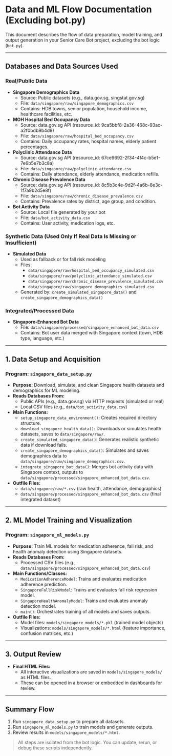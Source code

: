 # Data and ML Flow Documentation (Excluding bot.py)

This document describes the flow of data preparation, model training, and output generation in your Senior Care Bot project, excluding the bot logic (`bot.py`).

---

## Databases and Data Sources Used

### Real/Public Data
- **Singapore Demographics Data**
  - Source: Public datasets (e.g., data.gov.sg, singstat.gov.sg)
  - File: `data/singapore/raw/singapore_demographics.csv`
  - Contains: HDB towns, senior population, household income, healthcare facilities, etc.
- **MOH Hospital Bed Occupancy Data**
  - Source: data.gov.sg API (resource_id: 9ca5bbf8-2a36-468c-93ac-a2f0bdb9b4d9)
  - File: `data/singapore/raw/hospital_bed_occupancy.csv`
  - Contains: Daily occupancy rates, hospital names, elderly patient percentages.
- **Polyclinic Attendance Data**
  - Source: data.gov.sg API (resource_id: 67ce9692-2f34-4f4c-b5e1-7e6b5e7b3c8a)
  - File: `data/singapore/raw/polyclinic_attendance.csv`
  - Contains: Daily attendance, elderly attendance, medication refills.
- **Chronic Disease Prevalence Data**
  - Source: data.gov.sg API (resource_id: 8c5b3c4e-9d2f-4a6b-8e3c-1f7a9b2d5e8f)
  - File: `data/singapore/raw/chronic_disease_prevalence.csv`
  - Contains: Prevalence rates by district, age group, and condition.
- **Bot Activity Data**
  - Source: Local file generated by your bot
  - File: `data/bot_activity_data.csv`
  - Contains: User activity, medication logs, etc.

### Synthetic Data (Used Only If Real Data Is Missing or Insufficient)
- **Simulated Data**
  - Used as fallback or for fall risk modeling
  - Files:
    - `data/singapore/raw/hospital_bed_occupancy_simulated.csv`
    - `data/singapore/raw/polyclinic_attendance_simulated.csv`
    - `data/singapore/raw/chronic_disease_prevalence_simulated.csv`
    - `data/singapore/raw/singapore_demographics_simulated.csv`
  - Generated by: `create_simulated_singapore_data()` and `create_singapore_demographics_data()`

### Integrated/Processed Data
- **Singapore-Enhanced Bot Data**
  - File: `data/singapore/processed/singapore_enhanced_bot_data.csv`
  - Contains: Bot user data merged with Singapore context (town, HDB type, language, etc.)

---

## 1. Data Setup and Acquisition

### Program: `singapore_data_setup.py`
- **Purpose:** Download, simulate, and clean Singapore health datasets and demographics for ML modeling.
- **Reads Databases From:**
  - Public APIs (e.g., data.gov.sg) via HTTP requests (simulated or real)
  - Local CSV files (e.g., `data/bot_activity_data.csv`)
- **Main Functions:**
  - `setup_singapore_data_environment()`: Creates required directory structure.
  - `download_singapore_health_data()`: Downloads or simulates health datasets, saves to `data/singapore/raw/`.
  - `create_simulated_singapore_data()`: Generates realistic synthetic data if download fails.
  - `create_singapore_demographics_data()`: Simulates and saves demographics data to `data/singapore/raw/singapore_demographics.csv`.
  - `integrate_singapore_bot_data()`: Merges bot activity data with Singapore context, outputs to `data/singapore/processed/singapore_enhanced_bot_data.csv`.
- **Outfile Files:**
  - `data/singapore/raw/*.csv` (raw health, attendance, demographics)
  - `data/singapore/processed/singapore_enhanced_bot_data.csv` (final integrated dataset)

---

## 2. ML Model Training and Visualization

### Program: `singapore_ml_models.py`
- **Purpose:** Train ML models for medication adherence, fall risk, and health anomaly detection using Singapore datasets.
- **Reads Databases From:**
  - Processed CSV files (e.g., `data/singapore/processed/singapore_enhanced_bot_data.csv`)
- **Main Functions/Classes:**
  - `MedicationAdherenceModel`: Trains and evaluates medication adherence prediction.
  - `SingaporeFallRiskModel`: Trains and evaluates fall risk regression model.
  - `SingaporeHealthAnomalyModel`: Trains and evaluates anomaly detection model.
  - `main()`: Orchestrates training of all models and saves outputs.
- **Outfile Files:**
  - Model files: `models/singapore_models/*.pkl` (trained model objects)
  - Visualizations: `models/singapore_models/*.html` (feature importance, confusion matrices, etc.)

---

## 3. Output Review
- **Final HTML Files:**
  - All interactive visualizations are saved in `models/singapore_models/` as HTML files.
  - These can be opened in a browser or embedded in dashboards for review.

---

## Summary Flow
1. Run `singapore_data_setup.py` to prepare all datasets.
2. Run `singapore_ml_models.py` to train models and generate outputs.
3. Review results in `models/singapore_models/*.html`.

> All steps are isolated from the bot logic. You can update, rerun, or debug these scripts independently.
